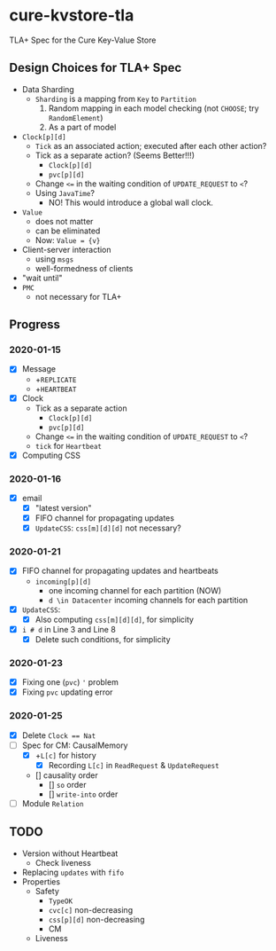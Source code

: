 # cure-kvstore-tla
TLA+ Spec for the Cure Key-Value Store

## Design Choices for TLA+ Spec
- Data Sharding
  - `Sharding` is a mapping from `Key` to `Partition`
    1. Random mapping in each model checking (not `CHOOSE`; try `RandomElement`)
    2. As a part of model
- `Clock[p][d]`
  - `Tick` as an associated action; executed after each other action?
  - Tick as a separate action? (Seems Better!!!)
    - `Clock[p][d]`
    - `pvc[p][d]`
  - Change `<=` in the waiting condition of `UPDATE_REQUEST` to `<`?
  - Using `JavaTime`?
    - NO! This would introduce a global wall clock.
- `Value`
  - does not matter
  - can be eliminated
  - Now: `Value = {v}`
- Client-server interaction
  - using `msgs`
  - well-formedness of clients
- "wait until"
- `PMC`
  - not necessary for TLA+

## Progress
### 2020-01-15
- [x] Message
  - +`REPLICATE`
  - +`HEARTBEAT`
- [x] Clock
  - Tick as a separate action
    - `Clock[p][d]`
    - `pvc[p][d]`
  - Change `<=` in the waiting condition of `UPDATE_REQUEST` to `<`?
  - `tick` for `Heartbeat`
- [x] Computing CSS
### 2020-01-16
- [x] email
  - [x] "latest version"
  - [x] FIFO channel for propagating updates
  - [x] `UpdateCSS`: `css[m][d][d]` not necessary?
### 2020-01-21
- [x] FIFO channel for propagating updates and heartbeats
  - `incoming[p][d]`
    - one incoming channel for each partition (NOW)
    - `d \in Datacenter` incoming channels for each partition
- [x] `UpdateCSS`: 
  - [x] Also computing `css[m][d][d]`, for simplicity 
- [x] `i # d` in Line 3 and Line 8
  - [x] Delete such conditions, for simplicity
### 2020-01-23
- [x] Fixing one (`pvc`) `'` problem
- [x] Fixing `pvc` updating error
### 2020-01-25
- [x] Delete `Clock == Nat`
- [ ] Spec for CM: CausalMemory
  - [x] +`L[c]` for history
    - [x] Recording `L[c]` in `ReadRequest` & `UpdateRequest`
  - [] causality order
    - [] `so` order
    - [] `write-into` order
- [ ] Module `Relation`

## TODO
- Version without Heartbeat
  - Check liveness
- Replacing `updates` with `fifo`
- Properties
  - Safety
    - `TypeOK`
    - `cvc[c]` non-decreasing 
    - `css[p][d]` non-decreasing
    - CM
  - Liveness
